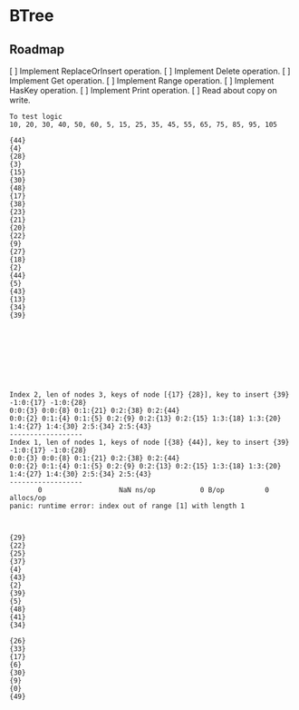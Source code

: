 # BTree

## Roadmap

[ ] Implement ReplaceOrInsert operation.
[ ] Implement Delete operation.
[ ] Implement Get operation.
[ ] Implement Range operation.
[ ] Implement HasKey operation.
[ ] Implement Print operation.
[ ] Read about copy on write.

```
To test logic 
10, 20, 30, 40, 50, 60, 5, 15, 25, 35, 45, 55, 65, 75, 85, 95, 105

{44}
{4}
{28}
{3}
{15}
{30}
{48}
{17}
{38}
{23}
{21}
{20}
{22}
{9}
{27}
{18}
{2}
{44}
{5}
{43}
{13}
{34}
{39}









Index 2, len of nodes 3, keys of node [{17} {28}], key to insert {39} 
-1:0:{17} -1:0:{28} 
0:0:{3} 0:0:{8} 0:1:{21} 0:2:{38} 0:2:{44} 
0:0:{2} 0:1:{4} 0:1:{5} 0:2:{9} 0:2:{13} 0:2:{15} 1:3:{18} 1:3:{20} 1:4:{27} 1:4:{30} 2:5:{34} 2:5:{43} 
------------------
Index 1, len of nodes 1, keys of node [{38} {44}], key to insert {39} 
-1:0:{17} -1:0:{28} 
0:0:{3} 0:0:{8} 0:1:{21} 0:2:{38} 0:2:{44} 
0:0:{2} 0:1:{4} 0:1:{5} 0:2:{9} 0:2:{13} 0:2:{15} 1:3:{18} 1:3:{20} 1:4:{27} 1:4:{30} 2:5:{34} 2:5:{43} 
------------------
       0	               NaN ns/op	       0 B/op	       0 allocs/op
panic: runtime error: index out of range [1] with length 1



{29}
{22}
{25}
{37}
{4}
{43}
{2}
{39}
{5}
{48}
{41}
{34}

{26}
{33}
{17}
{6}
{30}
{9}
{0}
{49}
```